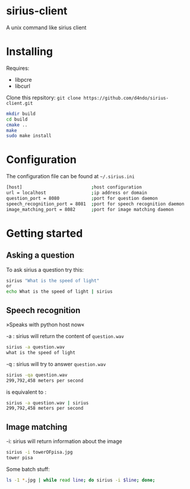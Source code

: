 # sirius-client
A unix command like sirius client
# Installing

Requires:

* libpcre
* libcurl

Clone this repsitory: `git clone https://github.com/d4ndo/sirius-client.git`

```bash
mkdir build
cd build
cmake ..
make
sudo make install
```

# Configuration

The configuration file can be found at `~/.sirius.ini`

```bash
[host]                          ;host configuration
url = localhost                 ;ip address or domain
question_port = 8080            ;port for question daemon
speech_recognition_port = 8081  ;port for speech recognition daemon
image_matching_port = 8082      ;port for image matching daemon
```

# Getting started

## Asking a question
To ask sirius a question try this:
```bash
sirius "What is the speed of light"
or
echo What is the speed of light | sirius
```

## Speech recognition
»Speaks with python host now«

-a : sirius will return the content of `question.wav`
```bash
sirius -a question.wav
what is the speed of light
```

-q : sirius will try to answer `question.wav`
```bash
sirius -qa question.wav
299,792,458 meters per second
```
is equivalent to :
```bash
sirius -a question.wav | sirius
299,792,458 meters per second
```
## Image matching

-i: sirius will return information about the image

```bash
sirius -i towerOFpisa.jpg
tower pisa
```

Some batch stuff:
```bash
ls -1 *.jpg | while read line; do sirius -i $line; done;
```
